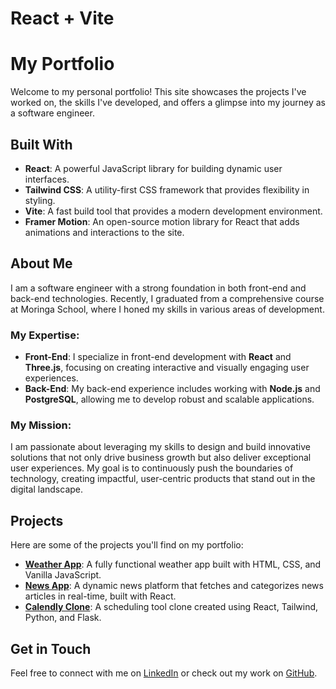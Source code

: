 # React + Vite

# My Portfolio

Welcome to my personal portfolio! This site showcases the projects I've worked on, the skills I've developed, and offers a glimpse into my journey as a software engineer.

## Built With

- **React**: A powerful JavaScript library for building dynamic user interfaces.
- **Tailwind CSS**: A utility-first CSS framework that provides flexibility in styling.
- **Vite**: A fast build tool that provides a modern development environment.
- **Framer Motion**: An open-source motion library for React that adds animations and interactions to the site.

## About Me

I am a software engineer with a strong foundation in both front-end and back-end technologies. Recently, I graduated from a comprehensive course at Moringa School, where I honed my skills in various areas of development.

### My Expertise:

- **Front-End**: I specialize in front-end development with **React** and **Three.js**, focusing on creating interactive and visually engaging user experiences.
- **Back-End**: My back-end experience includes working with **Node.js** and **PostgreSQL**, allowing me to develop robust and scalable applications.

### My Mission:

I am passionate about leveraging my skills to design and build innovative solutions that not only drive business growth but also deliver exceptional user experiences. My goal is to continuously push the boundaries of technology, creating impactful, user-centric products that stand out in the digital landscape.

## Projects

Here are some of the projects you'll find on my portfolio:

- **[Weather App](https://stormrobert.github.io/WeatherAapp.github.io/)**: A fully functional weather app built with HTML, CSS, and Vanilla JavaScript.
- **[News App](https://github.com/StormRobert/news-app)**: A dynamic news platform that fetches and categorizes news articles in real-time, built with React.
- **[Calendly Clone](https://github.com/suleosmann/schedule-nest-calendar-client)**: A scheduling tool clone created using React, Tailwind, Python, and Flask.

## Get in Touch

Feel free to connect with me on [LinkedIn](https://www.linkedin.com/in/storm-robert-8a6030252/) or check out my work on [GitHub](https://github.com/StormRobert).

